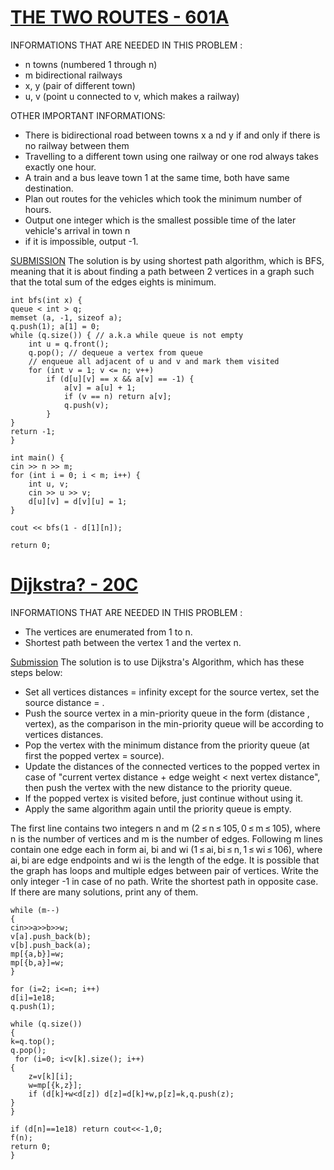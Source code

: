 
# [THE TWO ROUTES - 601A](http://codeforces.com/problemset/problem/601/A)

INFORMATIONS THAT ARE NEEDED IN THIS PROBLEM : 
- n towns (numbered 1 through n) 
- m bidirectional railways 
- x, y (pair of different town)
- u, v (point u connected to v, which makes a railway)

OTHER IMPORTANT INFORMATIONS:
- There is bidirectional road between towns x a  nd y if and only if there is no railway between them 
- Travelling to a different town using one railway or one rod always takes exactly one hour.
- A train and a bus leave town 1 at the same time, both have same destination. 
- Plan out routes for the vehicles which took the minimum number of hours. 
- Output one integer which is the smallest possible time of the later vehicle's arrival in town n
- if it is impossible, output -1. 

[SUBMISSION](http://codeforces.com/contest/601/submission/45770925)
The solution is by using shortest path algorithm, which is BFS, meaning that it is about finding a path between 2 vertices in a graph such that the total sum of the edges eights is minimum. 

	int bfs(int x) {
	queue < int > q;
	memset (a, -1, sizeof a);
	q.push(1); a[1] = 0;
	while (q.size()) { // a.k.a while queue is not empty
		int u = q.front();
		q.pop(); // dequeue a vertex from queue
		// enqueue all adjacent of u and v and mark them visited
		for (int v = 1; v <= n; v++)
			if (d[u][v] == x && a[v] == -1) {
				a[v] = a[u] + 1;
				if (v == n)	return a[v];
				q.push(v); 
			}
	}
	return -1;
	}

	int main() {
	cin >> n >> m;
	for (int i = 0; i < m; i++) {
		int u, v;
		cin >> u >> v;
		d[u][v] = d[v][u] = 1;
	}

	cout << bfs(1 - d[1][n]);

	return 0;		
	

# [Dijkstra? - 20C](http://codeforces.com/problemset/problem/20/C)

INFORMATIONS THAT ARE NEEDED IN THIS PROBLEM : 
- The vertices are enumerated from 1 to n. 
- Shortest path between the vertex 1 and the vertex n. 

[Submission](http://codeforces.com/contest/20/submission/45775158)
The solution is to use Dijkstra's Algorithm, which has these steps below:
- Set all vertices distances = infinity except for the source vertex, set the source distance = .
- Push the source vertex in a min-priority queue in the form (distance , vertex), as the comparison in the min-priority queue will be according to vertices distances.
- Pop the vertex with the minimum distance from the priority queue (at first the popped vertex = source).
- Update the distances of the connected vertices to the popped vertex in case of "current vertex distance + edge weight < next vertex distance", then push the vertex with the new distance to the priority queue.
- If the popped vertex is visited before, just continue without using it.
- Apply the same algorithm again until the priority queue is empty.

The first line contains two integers n and m (2 ≤ n ≤ 105, 0 ≤ m ≤ 105), where n is the number of vertices and m is the number of edges. Following m lines contain one edge each in form ai, bi and wi (1 ≤ ai, bi ≤ n, 1 ≤ wi ≤ 106), where ai, bi are edge endpoints and wi is the length of the edge.
It is possible that the graph has loops and multiple edges between pair of vertices.
Write the only integer -1 in case of no path. Write the shortest path in opposite case. If there are many solutions, print any of them.
	
	while (m--)
	{
	cin>>a>>b>>w;
	v[a].push_back(b);
	v[b].push_back(a);
	mp[{a,b}]=w;
	mp[{b,a}]=w;
	}

	for (i=2; i<=n; i++)
	d[i]=1e18;
	q.push(1);

	while (q.size())
	{
	k=q.top();
	q.pop();
   	 for (i=0; i<v[k].size(); i++)
	{
		z=v[k][i];
		w=mp[{k,z}];
		if (d[k]+w<d[z]) d[z]=d[k]+w,p[z]=k,q.push(z);
	}
	}

	if (d[n]==1e18) return cout<<-1,0;
	f(n);
	return 0;
	}
	
